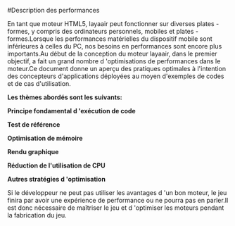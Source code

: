 #Description des performances



En tant que moteur HTML5, layaair peut fonctionner sur diverses plates - formes, y compris des ordinateurs personnels, mobiles et plates - formes.Lorsque les performances matérielles du dispositif mobile sont inférieures à celles du PC, nos besoins en performances sont encore plus importants.Au début de la conception du moteur layaair, dans le premier objectif, a fait un grand nombre d 'optimisations de performances dans le moteur.Ce document donne un aperçu des pratiques optimales à l'intention des concepteurs d'applications déployées au moyen d'exemples de codes et de cas d'utilisation.


 



**Les thèmes abordés sont les suivants:**


 **Principe fondamental d 'exécution de code**

**Test de référence**

**Optimisation de mémoire**

**Rendu graphique**

**Réduction de l'utilisation de CPU**

**Autres stratégies d 'optimisation**

Si le développeur ne peut pas utiliser les avantages d 'un bon moteur, le jeu finira par avoir une expérience de performance ou ne pourra pas en parler.Il est donc nécessaire de maîtriser le jeu et d 'optimiser les moteurs pendant la fabrication du jeu.


 